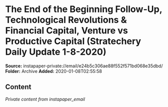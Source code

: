 # The End of the Beginning Follow-Up, Technological Revolutions & Financial Capital, Venture vs Productive Capital (Stratechery Daily Update 1-8-2020)

**Source:** instapaper-private://email/e24b5c306ae88f552f571bd068e35dbd/
**Folder:** Archive
**Added:** 2020-01-08T02:55:58




## Content
*Private content from instapaper_email*
